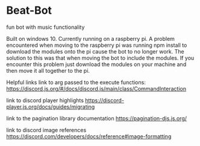 # Beat-Bot

fun bot with music functionality

Built on windows 10.
Currently running on a raspberry pi.
A problem encountered when moving to the raspberry pi was running npm install to download the modules onto the pi cause the bot to no longer work.
The solution to this was that when moving the bot to include the modules. If you encounter this problem just download the modules on your machine and then move it all together to the pi.


Helpful links
link to arg passed to the execute functions: https://discord.js.org/#/docs/discord.js/main/class/CommandInteraction

link to discord player highlights https://discord-player.js.org/docs/guides/migrating

link to the pagination library documentation https://pagination-djs.js.org/

link to discord image references https://discord.com/developers/docs/reference#image-formatting